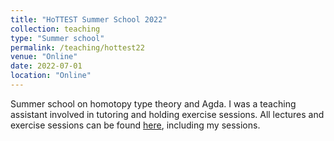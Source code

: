 ```yaml
---
title: "HoTTEST Summer School 2022"
collection: teaching
type: "Summer school"
permalink: /teaching/hottest22
venue: "Online"
date: 2022-07-01
location: "Online"
---
```


Summer school on homotopy type theory and Agda. I was a teaching assistant involved in tutoring and holding exercise sessions. All lectures and exercise sessions can be found [here](https://www.youtube.com/playlist?list=PLtIZ5qxwSNnzpNqfXzJjlHI9yCAzRzKtx), including my sessions.

